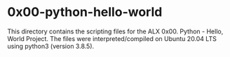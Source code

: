# 0x00-python-hello-world
This directory contains the scripting files for the ALX 0x00. Python - Hello, World Project. The files were interpreted/compiled on Ubuntu 20.04 LTS using python3 (version 3.8.5).
